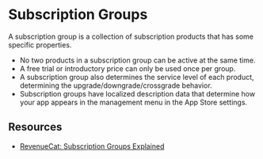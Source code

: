 # Subscription Groups 

A subscription group is a collection of subscription products that has some specific properties.

* No two products in a subscription group can be active at the same time.
* A free trial or introductory price can only be used once per group.
* A subscription group also determines the service level of each product, determining the upgrade/downgrade/crossgrade behavior.
* Subscription groups have localized description data that determine how your app appears in the management menu in the App Store settings.

## Resources 

* [RevenueCat: Subscription Groups Explained](https://www.revenuecat.com/blog/ios-subscription-groups-explained)
